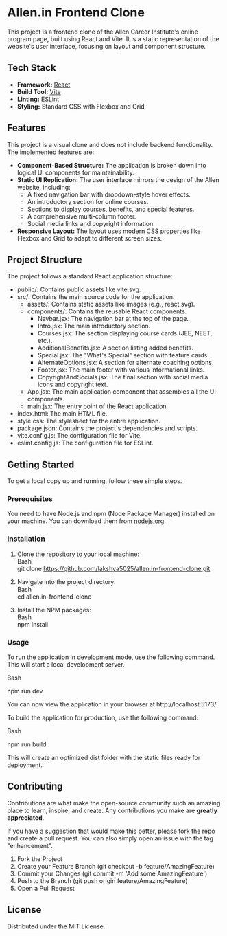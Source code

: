 # **Allen.in Frontend Clone**

This project is a frontend clone of the Allen Career Institute's online program page, built using React and Vite. It is a static representation of the website's user interface, focusing on layout and component structure.

## **Tech Stack**

- **Framework:** [React](https://reactjs.org/)
- **Build Tool:** [Vite](https://vitejs.dev/)
- **Linting:** [ESLint](https://eslint.org/)
- **Styling:** Standard CSS with Flexbox and Grid

## **Features**

This project is a visual clone and does not include backend functionality. The implemented features are:

- **Component-Based Structure:** The application is broken down into logical UI components for maintainability.
- **Static UI Replication:** The user interface mirrors the design of the Allen website, including:
  - A fixed navigation bar with dropdown-style hover effects.
  - An introductory section for online courses.
  - Sections to display courses, benefits, and special features.
  - A comprehensive multi-column footer.
  - Social media links and copyright information.
- **Responsive Layout:** The layout uses modern CSS properties like Flexbox and Grid to adapt to different screen sizes.

## **Project Structure**

The project follows a standard React application structure:

- public/: Contains public assets like vite.svg.
- src/: Contains the main source code for the application.
  - assets/: Contains static assets like images (e.g., react.svg).
  - components/: Contains the reusable React components.
    - Navbar.jsx: The navigation bar at the top of the page.
    - Intro.jsx: The main introductory section.
    - Courses.jsx: The section displaying course cards (JEE, NEET, etc.).
    - AdditionalBenefits.jsx: A section listing added benefits.
    - Special.jsx: The "What's Special" section with feature cards.
    - AlternateOptions.jsx: A section for alternate coaching options.
    - Footer.jsx: The main footer with various informational links.
    - CopyrightAndSocials.jsx: The final section with social media icons and copyright text.
  - App.jsx: The main application component that assembles all the UI components.
  - main.jsx: The entry point of the React application.
- index.html: The main HTML file.
- style.css: The stylesheet for the entire application.
- package.json: Contains the project's dependencies and scripts.
- vite.config.js: The configuration file for Vite.
- eslint.config.js: The configuration file for ESLint.

## **Getting Started**

To get a local copy up and running, follow these simple steps.

### **Prerequisites**

You need to have Node.js and npm (Node Package Manager) installed on your machine. You can download them from [nodejs.org](https://nodejs.org/).

### **Installation**

1. Clone the repository to your local machine:  
   Bash  
   git clone https://github.com/lakshya5025/allen.in-frontend-clone.git

2. Navigate into the project directory:  
   Bash  
   cd allen.in-frontend-clone

3. Install the NPM packages:  
   Bash  
   npm install

### **Usage**

To run the application in development mode, use the following command. This will start a local development server.

Bash

npm run dev

You can now view the application in your browser at http://localhost:5173/.

To build the application for production, use the following command:

Bash

npm run build

This will create an optimized dist folder with the static files ready for deployment.

## **Contributing**

Contributions are what make the open-source community such an amazing place to learn, inspire, and create. Any contributions you make are **greatly appreciated**.

If you have a suggestion that would make this better, please fork the repo and create a pull request. You can also simply open an issue with the tag "enhancement".

1. Fork the Project
2. Create your Feature Branch (git checkout \-b feature/AmazingFeature)
3. Commit your Changes (git commit \-m 'Add some AmazingFeature')
4. Push to the Branch (git push origin feature/AmazingFeature)
5. Open a Pull Request

## **License**

Distributed under the MIT License.
